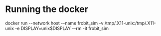 # Running the docker
 docker run --network host --name frobit_sim -v /tmp/.X11-unix:/tmp/.X11-unix -e DISPLAY=unix$DISPLAY --rm -it frobit_sim